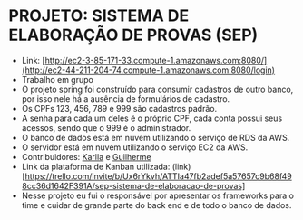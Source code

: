 # PROJETO: SISTEMA DE ELABORAÇÃO DE PROVAS (SEP)

- Link: [http://ec2-3-85-171-33.compute-1.amazonaws.com:8080/](http://ec2-44-211-204-74.compute-1.amazonaws.com:8080/login)
- Trabalho em grupo 
- O projeto spring foi construído para consumir cadastros de outro banco, por isso nele há a ausência de formulários de cadastro. 
- Os CPFs 123, 456, 789 e 999 são cadastros padrão.
- A senha para cada um deles é o próprio CPF, cada conta possui seus acessos, sendo que o 999 é o administrador.
- O banco de dados está em nuvem utilizando o serviço de RDS da AWS.
- O servidor está em nuvem utilizando o serviço EC2 da AWS.
- Contribuidores: [Karlla](https://github.com/karllaloane) e [Guilherme](https://github.com/Guilherme-Abraao)
- Link da plataforma de Kanban utilizada: (link)[https://trello.com/invite/b/Ux6rYkvh/ATTIa47fb2adef5a57657c9b68f498cc36d1642F391A/sep-sistema-de-elaboracao-de-provas]
- Nesse projeto eu fui o responsável por apresentar os frameworks para o time e cuidar de grande parte do back end e de todo o banco de dados.
